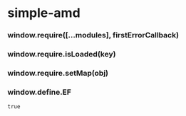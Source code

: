 # simple-amd
### window.require([...modules], firstErrorCallback)

### window.require.isLoaded(key)

### window.require.setMap(obj)

### window.define.EF
`true`